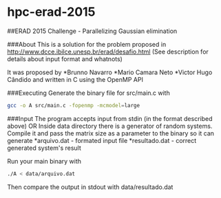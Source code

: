 # hpc-erad-2015
##ERAD 2015 Challenge - Parallelizing Gaussian elimination

###About
This is a solution for the problem proposed in
http://www.dcce.ibilce.unesp.br/erad/desafio.html
(See description for details about input format and whatnots)

It was proposed by
*Brunno Navarro
*Mario Camara Neto
*Victor Hugo Cândido
and written in C using the OpenMP API

###Executing
Generate the binary file for src/main.c with
```sh
gcc -o A src/main.c -fopenmp -mcmodel=large
```

###Input
The program accepts input from stdin (in the format described above)
OR
Inside data directory there is a generator of random systems. Compile it and
pass the matrix size as a parameter to the binary so it can generate
*arquivo.dat - formated input file
*resultado.dat - correct generated system's result

Run your main binary with
```sh
./A < data/arquivo.dat
```

Then compare the output in stdout with data/resultado.dat

